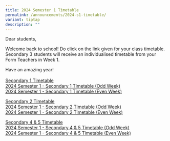 ```yaml
---
title: 2024 Semester 1 Timetable
permalink: /announcements/2024-s1-timetable/
variant: tiptap
description: ""
---
```

<p>Dear students,&nbsp;</p><p>Welcome back to school! Do click on the link given for your class timetable. Secondary 3 students will receive an individualised timetable from your Form Teachers in Week 1.&nbsp;</p><p>Have an amazing year!<br><br><u>Secondary 1 Timetable</u><br><a href="/files/Timetable/S1_2024/2024_Sem_1_Sec_1_Timetable__Odd_Week_.pdf" rel="noopener noreferrer nofollow" target="_blank">2024 Semester 1 - Secondary 1 Timetable (Odd Week)</a><br><a href="/files/Timetable/S1_2024/2024_Sem_1_Sec_1_Timetable__Even_Week_.pdf" rel="noopener noreferrer nofollow" target="_blank">2024 Semester 1 - Secondary 1 Timetable (Even Week)</a></p><p><u>Secondary 2 Timetable</u><br><a href="/files/Timetable/S1_2024/2024_Sem_1_Sec_2_Timetable__Odd_Week_.pdf" rel="noopener noreferrer nofollow" target="_blank">2024 Semester 1 - Secondary 2 Timetable (Odd Week)</a><br><a href="/files/Timetable/S1_2024/2024_Sem_1_Sec_2_Timetable__Even_Week_.pdf" rel="noopener noreferrer nofollow" target="_blank">2024 Semester 1 - Secondary 2 Timetable (Even Week)</a></p><p><u>Secondary 4 &amp; 5 Timetable</u><br><a href="/files/Timetable/S1_2024/2024_Sem_1_Sec_4_5_Timetable__Odd_Week_.pdf" rel="noopener noreferrer nofollow" target="_blank">2024 Semester 1 - Secondary 4 &amp; 5 Timetable (Odd Week)</a><br><a href="/files/Timetable/S1_2024/2024_Sem_1_Sec_4_5_Timetable__Even_Week_.pdf" rel="noopener noreferrer nofollow" target="_blank">2024 Semester 1 - Secondary 4 &amp; 5 Timetable (Even Week)</a></p>